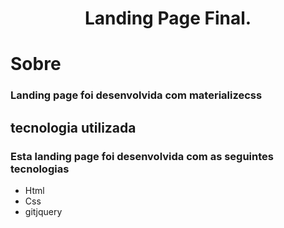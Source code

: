 <h1 align="center">
    Landing Page Final.
</h1>

# Sobre

### Landing page foi desenvolvida com **materializecss**


## tecnologia utilizada

### Esta landing page foi desenvolvida com as seguintes tecnologias

* Html
* Css
* gitjquery